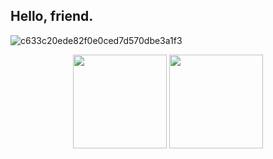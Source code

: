 ## Hello, friend.

![c633c20ede82f0e0ced7d570dbe3a1f3](https://giffiles.alphacoders.com/206/206739.gif)

<div align="center">
  <img height="150em" src="https://github-readme-stats.vercel.app/api?username=rodrishud&show_icons=true&theme=dracula&include_all_commits=true&count_private=true"/>
  <img height="150em" src="https://github-readme-stats.vercel.app/api/top-langs/?username=rodrishud&layout=compact&langs_count=7&theme=dracula"/>
</div>

